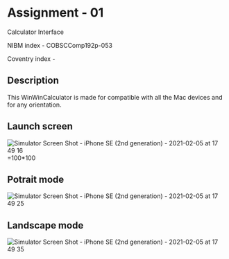 <h1>Assignment - 01</h1>

Calculator Interface

NIBM index - COBSCComp192p-053

Coventry index - 


<h2>Description</h2>

This WinWinCalculator is made for compatible with all the Mac devices and for any orientation.

<h2>Launch screen</h2>

![Simulator Screen Shot - iPhone SE (2nd generation) - 2021-02-05 at 17 49 16](https://user-images.githubusercontent.com/44730905/107036873-4e5d3a80-67e0-11eb-802e-2ca7bb1146f2.png)=100*100

<h2>Potrait mode</h2>

![Simulator Screen Shot - iPhone SE (2nd generation) - 2021-02-05 at 17 49 25](https://user-images.githubusercontent.com/44730905/107037695-713c1e80-67e1-11eb-930c-5dcac1edc7f4.png)

<h2>Landscape mode</h2>

![Simulator Screen Shot - iPhone SE (2nd generation) - 2021-02-05 at 17 49 35](https://user-images.githubusercontent.com/44730905/107037854-b2ccc980-67e1-11eb-9e77-cf160f547187.png)

